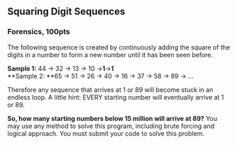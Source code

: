 ## Squaring Digit Sequences

### Forensics, 100pts

The following sequence is created by continuously adding the square of the digits in a number to form a new number until it has been seen before.

**Sample 1:** 44 → 32 → 13 → 10 →**1**→**1**  
**Sample 2: **65 → 51 → 26 → 40 → 16 → 37 → 58 → 89 → ...

Therefore any sequence that arrives at 1 or 89 will become stuck in an endless loop. A little hint: EVERY starting number will eventually arrive at 1 or 89.

**So, how many starting numbers below 15 million will arrive at 89?** You may use any method to solve this program, including brute forcing and logical approach. You must submit your code to solve this problem.

